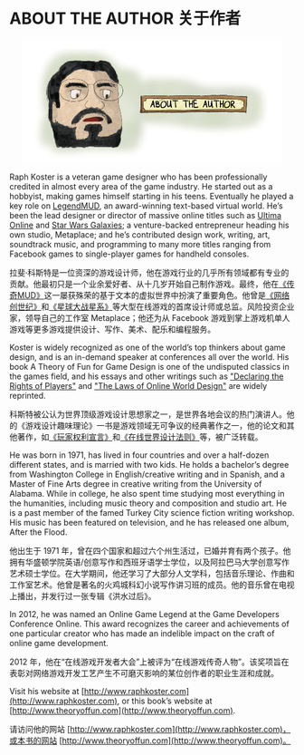 # ABOUT THE AUTHOR 关于作者

<p align="center">
  <img src="images/about-the-author.png" alt=""/>
</p>

Raph Koster is a veteran game designer who has been professionally credited in almost every area of the game industry. He started out as a hobbyist, making games himself starting in his teens. Eventually he played a key role on [LegendMUD](https://www.legendmud.org/index.php/Welcome_to_Legend), an award-winning text-based virtual world. He’s been the lead designer or director of massive online titles such as [Ultima Online](https://en.wikipedia.org/wiki/Ultima_Online) and [Star Wars Galaxies](https://en.wikipedia.org/wiki/Star_Wars_Galaxies); a venture-backed entrepreneur heading his own studio, Metaplace; and he’s contributed design work, writing, art, soundtrack music, and programming to many more titles ranging from Facebook games to single-player games for handheld consoles.

拉斐·科斯特是一位资深的游戏设计师，他在游戏行业的几乎所有领域都有专业的贡献。他最初只是一个业余爱好者、从十几岁开始自己制作游戏。最终，他在[《传奇MUD》](https://www.legendmud.org/index.php/Welcome_to_Legend)这一屡获殊荣的基于文本的虚拟世界中扮演了重要角色。他曾是[《网络创世纪》](https://en.wikipedia.org/wiki/Ultima_Online)和[《星球大战星系》](https://en.wikipedia.org/wiki/Star_Wars_Galaxies)等大型在线游戏的首席设计师或总监。风险投资企业家，领导自己的工作室 Metaplace；他还为从 Facebook 游戏到掌上游戏机单人游戏等更多游戏提供设计、写作、美术、配乐和编程服务。

Koster is widely recognized as one of the world’s top thinkers about game design, and is an in-demand speaker at conferences all over the world. His book A Theory of Fun for Game Design is one of the undisputed classics in the games field, and his essays and other writings such as ["Declaring the Rights of Players"](https://www.raphkoster.com/games/essays/declaring-the-rights-of-players/) and ["The Laws of Online World Design"](https://www.raphkoster.com/games/laws-of-online-world-design/) are widely reprinted.

科斯特被公认为世界顶级游戏设计思想家之一，是世界各地会议的热门演讲人。他的《游戏设计趣味理论》一书是游戏领域无可争议的经典著作之一，他的论文和其他著作，如[《玩家权利宣言》](https://www.raphkoster.com/games/essays/declaring-the-rights-of-players/)和[《在线世界设计法则》](https://www.raphkoster.com/games/laws-of-online-world-design/)等，被广泛转载。

He was born in 1971, has lived in four countries and over a half-dozen different states, and is married with two kids. He holds a bachelor’s degree from Washington College in English/creative writing and in Spanish, and a Master of Fine Arts degree in creative writing from the University of Alabama. While in college, he also spent time studying most everything in the humanities, including music theory and composition and studio art. He is a past member of the famed Turkey City science fiction writing workshop. His music has been featured on television, and he has released one album, After the Flood.

他出生于 1971 年，曾在四个国家和超过六个州生活过，已婚并育有两个孩子。他拥有华盛顿学院英语/创意写作和西班牙语学士学位，以及阿拉巴马大学创意写作艺术硕士学位。在大学期间，他还学习了大部分人文学科，包括音乐理论、作曲和工作室艺术。他曾是著名的火鸡城科幻小说写作讲习班的成员。他的音乐曾在电视上播出，并发行过一张专辑《洪水过后》。

In 2012, he was named an Online Game Legend at the Game Developers Conference Online. This award recognizes the career and achievements of one particular creator who has made an indelible impact on the craft of online game development.

2012 年，他在“在线游戏开发者大会”上被评为“在线游戏传奇人物”。该奖项旨在表彰对网络游戏开发工艺产生不可磨灭影响的某位创作者的职业生涯和成就。

Visit his website at [http://www.raphkoster.com](http://www.raphkoster.com), or this book’s website at [http://www.theoryoffun.com](http://www.theoryoffun.com).

请访问他的网站 [http://www.raphkoster.com](http://www.raphkoster.com)，或本书的网站 [http://www.theoryoffun.com](http://www.theoryoffun.com)。